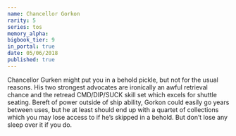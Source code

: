 ```yaml
---
name: Chancellor Gorkon
rarity: 5
series: tos
memory_alpha:
bigbook_tier: 9
in_portal: true
date: 05/06/2018
published: true
---
```


Chancellor Gurken might put you in a behold pickle, but not for the usual reasons. His two strongest advocates are ironically an awful retrieval chance and the retread CMD/DIP/SUCK skill set which excels for shuttle seating. Bereft of power outside of ship ability, Gorkon could easily go years between uses, but he at least should end up with a quartet of collections which you may lose access to if he’s skipped in a behold. But don’t lose any sleep over it if you do.
